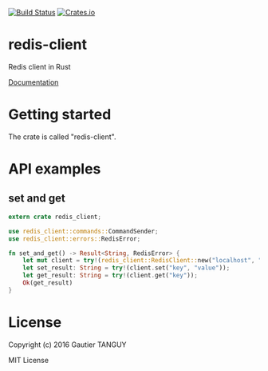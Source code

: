 [![Build Status](https://travis-ci.org/AsoSunag/redis-client.svg?branch=master)](https://travis-ci.org/AsoSunag/redis-client)
[![Crates.io](https://img.shields.io/crates/v/redis-client.svg)](https://crates.io/crates/redis-client)

# redis-client
Redis client in Rust

[Documentation](https://asosunag.github.io/redis-client/redis_client/)
 
# Getting started

The crate is called "redis-client".

# API examples

## set and get

``` rust
extern crate redis_client;

use redis_client::commands::CommandSender;
use redis_client::errors::RedisError;

fn set_and_get() -> Result<String, RedisError> {
    let mut client = try!(redis_client::RedisClient::new("localhost", "6379"));
    let set_result: String = try!(client.set("key", "value"));
    let get_result: String = try!(client.get("key"));
    Ok(get_result)
}

```

# License
Copyright (c) 2016 Gautier TANGUY

MIT License
